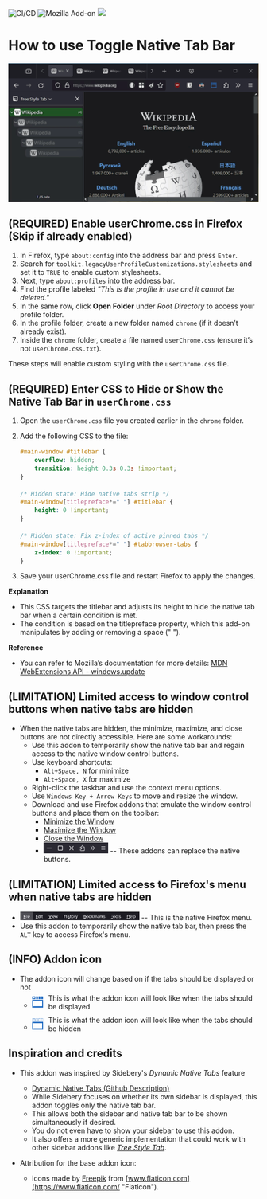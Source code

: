 ![CI/CD](https://github.com/irvinm/Toggle-Native-Tab-Bar/workflows/CI/CD/badge.svg) ![Mozilla Add-on](https://img.shields.io/amo/users/Toggle-Native-Tab-Bar.svg?style=flat-square) ![](https://img.shields.io/amo/v/Toggle-Native-Tab-Bar.svg?style=flat-square)

<!-- Can also get # of downloads per week:  https://img.shields.io/amo/dw/TST-Lock.svg?style=flat-square -->
<!-- Github badges:  https://shields.io/search?q=github -->
<!-- Mozilla badges:  https://shields.io/search?q=mozilla -->
<!-- https://shields.io/badges -->
<!-- https://github.com/badges/shields -->

How to use Toggle Native Tab Bar
================================

![Demo](https://github.com/irvinm/Toggle-Native-Tab-Bar/blob/main/Demo.gif)

(REQUIRED) Enable userChrome.css in Firefox (Skip if already enabled)
----------------------------------------------------------------------------------------
1. In Firefox, type `about:config` into the address bar and press `Enter`.
2. Search for `toolkit.legacyUserProfileCustomizations.stylesheets` and set it to `TRUE` to enable custom stylesheets.
3. Next, type `about:profiles` into the address bar.
4. Find the profile labeled *"This is the profile in use and it cannot be deleted."*
5. In the same row, click **Open Folder** under *Root Directory* to access your profile folder.
6. In the profile folder, create a new folder named `chrome` (if it doesn’t already exist).
7. Inside the `chrome` folder, create a file named `userChrome.css` (ensure it’s not `userChrome.css.txt`).

These steps will enable custom styling with the `userChrome.css` file.

(REQUIRED) Enter CSS to Hide or Show the Native Tab Bar in `userChrome.css`
---------------------------------------------

1. Open the `userChrome.css` file you created earlier in the `chrome` folder.
2. Add the following CSS to the file:

   ```css
   #main-window #titlebar {
       overflow: hidden;
       transition: height 0.3s 0.3s !important;
   }

   /* Hidden state: Hide native tabs strip */
   #main-window[titlepreface*=" "] #titlebar {
       height: 0 !important;
   }

   /* Hidden state: Fix z-index of active pinned tabs */
   #main-window[titlepreface*=" "] #tabbrowser-tabs {
       z-index: 0 !important;
   }
   ```

3. Save your userChrome.css file and restart Firefox to apply the changes.

**Explanation**
- This CSS targets the titlebar and adjusts its height to hide the native tab bar when a certain condition is met.
- The condition is based on the titlepreface property, which this add-on manipulates by adding or removing a space (" ").

**Reference**
- You can refer to Mozilla’s documentation for more details: [MDN WebExtensions API - windows.update](https://developer.mozilla.org/en-US/docs/Mozilla/Add-ons/WebExtensions/API/windows/update)

(LIMITATION) Limited access to window control buttons when native tabs are hidden
---------------------------------------------

*   When the native tabs are hidden, the minimize, maximize, and close buttons are not directly accessible. Here are some workarounds:
    *   Use this addon to temporarily show the native tab bar and regain access to the native window control buttons.
    *   Use keyboard shortcuts:
        *   `Alt+Space, N` for minimize
        *   `Alt+Space, X` for maximize
    *   Right-click the taskbar and use the context menu options.
    *   Use `Windows Key + Arrow Keys` to move and resize the window.
    *   Download and use Firefox addons that emulate the window control buttons and place them on the toolbar:
        *   [Minimize the Window](https://addons.mozilla.org/en-US/firefox/addon/minimize-the-window/)
        *   [Maximize the Window](https://addons.mozilla.org/en-US/firefox/addon/maximize-the-window/)
        *   [Close the Window](https://addons.mozilla.org/en-US/firefox/addon/close-the-window/)
        *   <img src="MinMaxClose.png" alt="Min\Max\Close Emulation" width="30%" /> -- These addons can replace the native buttons.

(LIMITATION) Limited access to Firefox's menu when native tabs are hidden
---------------------------------------------

*   <img src="menu.png" alt="Firefox Menu" width="50%" /> -- This is the native Firefox menu.
*   Use this addon to temporarily show the native tab bar, then press the `ALT` key to access Firefox's menu.


(INFO) Addon icon
---------------------------------------------

*   The addon icon will change based on if the tabs should be displayed or not
    *   <div style="display: flex; align-items: center; margin-bottom: 10px; margin-top: 5px;">
            <img src="icon-visible.png" alt="Visible Icon" width="5%" style="margin-right: 10px;" />
            <span>This is what the addon icon will look like when the tabs should be displayed</span>
        </div>
    *   <div style="display: flex; align-items: center;">
            <img src="icon-hidden.png" alt="Hidden Icon" width="5%" style="margin-right: 10px;" />
            <span>This is what the addon icon will look like when the tabs should be hidden</span>
        </div>

Inspiration and credits
---------------------------------------------

*   This addon was inspired by Sidebery's *Dynamic Native Tabs* feature
    *   [Dynamic Native Tabs (Github Description)](https://github.com/mbnuqw/sidebery/wiki/Firefox-Styles-Snippets-(via-userChrome.css)#dynamic-native-tabs)
    *   While Sidebery focuses on whether its own sidebar is displayed, this addon toggles only the native tab bar.
    *   This allows both the sidebar and native tab bar to be shown simultaneously if desired.
    *   You do not even have to show your sidebar to use this addon.
    *   It also offers a more generic implementation that could work with other sidebar addons like *[Tree Style Tab](https://github.com/piroor/treestyletab)*.

*   Attribution for the base addon icon:
    *   Icons made by [Freepik](https://www.flaticon.com/authors/freepik "Freepik") from [www.flaticon.com](https://www.flaticon.com/ "Flaticon").

